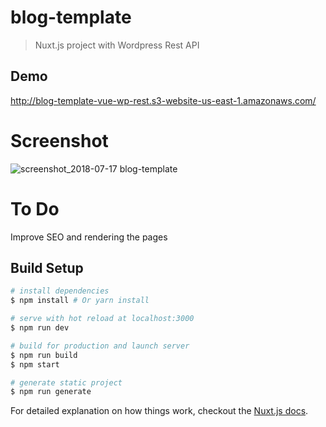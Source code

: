 # blog-template

> Nuxt.js project with Wordpress Rest API

## Demo
http://blog-template-vue-wp-rest.s3-website-us-east-1.amazonaws.com/

# Screenshot

![screenshot_2018-07-17 blog-template](https://user-images.githubusercontent.com/19554149/42826102-e9d3bd8c-89e3-11e8-9bbb-f771b2eac552.jpg)




# To Do
Improve SEO and rendering the pages



## Build Setup

``` bash
# install dependencies
$ npm install # Or yarn install

# serve with hot reload at localhost:3000
$ npm run dev

# build for production and launch server
$ npm run build
$ npm start

# generate static project
$ npm run generate
```

For detailed explanation on how things work, checkout the [Nuxt.js docs](https://github.com/nuxt/nuxt.js).
